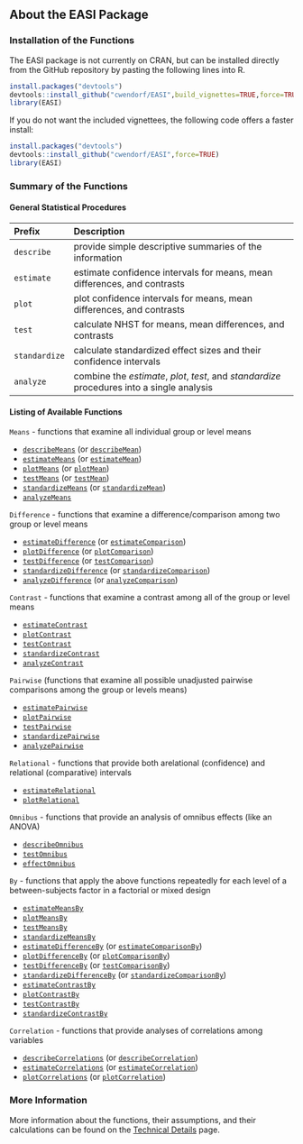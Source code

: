 ## About the EASI Package

### Installation of the Functions

The EASI package is not currently on CRAN, but can be installed directly from the GitHub repository by pasting the following lines into R.

``` r
install.packages("devtools")
devtools::install_github("cwendorf/EASI",build_vignettes=TRUE,force=TRUE)
library(EASI)
```

If you do not want the included vignettees, the following code offers a faster install:

``` r
install.packages("devtools")
devtools::install_github("cwendorf/EASI",force=TRUE)
library(EASI)
```

### Summary of the Functions

#### General Statistical Procedures

Prefix | Description
:-- | :--
`describe` | provide simple descriptive summaries of the information
`estimate` | estimate confidence intervals for means, mean differences, and contrasts
`plot` | plot confidence intervals for means, mean differences, and contrasts
`test` | calculate NHST for means, mean differences, and contrasts
`standardize` | calculate standardized effect sizes and their confidence intervals
`analyze` | combine the _estimate_, _plot_, _test_, and _standardize_ procedures into a single analysis

#### Listing of Available Functions

`Means` - functions that examine all individual group or level means

- [`describeMeans`](./describeMeans.md) (or [`describeMean`](./describeMeans.md))
- [`estimateMeans`](./estimateMeans.md) (or [`estimateMean`](./estimateMeans.md))
- [`plotMeans`](./plotMeans.md) (or [`plotMean`](./plotMeans.md))
- [`testMeans`](./testMeans.md) (or [`testMean`](./testMeans.md))
- [`standardizeMeans`](./standardizeMeans.md) (or [`standardizeMean`](./standardizeMeans.md))
- [`analyzeMeans`](./analyzeMeans.md)

`Difference` - functions that examine a difference/comparison among two group or level means

- [`estimateDifference`](./estimateDifference.md) (or [`estimateComparison`](./estimateDifference.md))
- [`plotDifference`](./plotDifference.md) (or [`plotComparison`](./plotDifference.md))
- [`testDifference`](./testDifference.md) (or [`testComparison`](./testDifference.md))
- [`standardizeDifference`](./standardizeDifference.md) (or [`standardizeComparison`](./standardizeDifference.md))
- [`analyzeDifference`](./analyzeDifference.md) (or [`analyzeComparison`](./analyzeDifference.md))

`Contrast` - functions that examine a contrast among all of the group or level means

- [`estimateContrast`](./estimateContrast.md)
- [`plotContrast`](./plotContrast.md)
- [`testContrast`](./testContrast.md)
- [`standardizeContrast`](./standardizeContrast.md) 
- [`analyzeContrast`](./analyzeContrast.md)

`Pairwise` (functions that examine all possible unadjusted pairwise comparisons among the group or levels means)

- [`estimatePairwise`](./estimatePairwise.md)
- [`plotPairwise`](./plotPairwise.md)
- [`testPairwise`](./testPairwise.md)
- [`standardizePairwise`](./standardizePairwise.md)
- [`analyzePairwise`](./analyzePairwise.md)

`Relational` - functions that provide both arelational (confidence) and relational (comparative) intervals 

- [`estimateRelational`](./estimateRelational.md)
- [`plotRelational`](./plotRelational.md)

`Omnibus` - functions that provide an analysis of omnibus effects (like an ANOVA)

- [`describeOmnibus`](./describeOmnibus.md)
- [`testOmnibus`](./testOmnibus.md)
- [`effectOmnibus`](./effectOmnibus.md)

`By` - functions that apply the above functions repeatedly for each level of a between-subjects factor in a factorial or mixed design

- [`estimateMeansBy`](./estimateMeansBy.md)
- [`plotMeansBy`](./plotMeansBy.md)
- [`testMeansBy`](./testMeansBy.md)
- [`standardizeMeansBy`](./standardizeMeansBy.md)
- [`estimateDifferenceBy`](./estimateDifferenceBy.md) (or [`estimateComparisonBy`](./estimateDifferenceBy.md))
- [`plotDifferenceBy`](./plotDifferenceBy.md) (or [`plotComparisonBy`](./plotDifferenceBy.md))
- [`testDifferenceBy`](./testDifferenceBy.md) (or [`testComparisonBy`](./testDifferenceBy.md))
- [`standardizeDifferenceBy`](./standardizeDifferenceBy.md) (or [`standardizeComparisonBy`](./standardizeDifferenceBy.md))
- [`estimateContrastBy`](./estimateContrastBy.md)
- [`plotContrastBy`](./plotContrastBy.md)
- [`testContrastBy`](./testContrastBy.md)
- [`standardizeContrastBy`](./standardizeContrastBy.md)

`Correlation` - functions that provide analyses of correlations among variables

- [`describeCorrelations`](./describeCorrelations.md) (or [`describeCorrelation`](./describeCorrelations.md))
- [`estimateCorrelations`](./estimateCorrelations.md) (or [`estimateCorrelation`](./estimateCorrelations.md))
- [`plotCorrelations`](./plotCorrelations.md) (or [`plotCorrelation`](./plotCorrelations.md))

### More Information

More information about the functions, their assumptions, and their calculations can be found on the [Technical Details](./TechnicalDetails.md) page.
